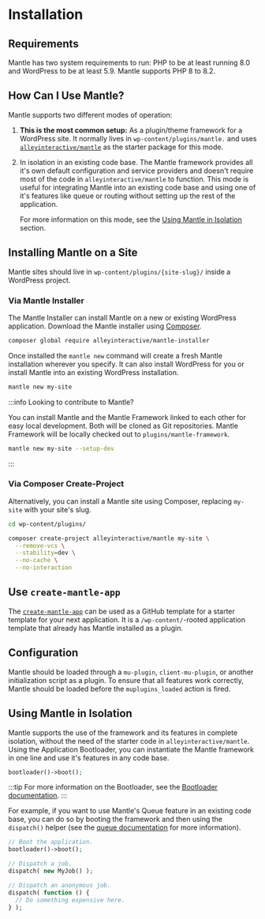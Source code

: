 # Installation

## Requirements

Mantle has two system requirements to run: PHP to be at least running 8.0 and
WordPress to be at least 5.9. Mantle supports PHP 8 to 8.2.

## How Can I Use Mantle?

Mantle supports two different modes of operation:

1. **This is the most common setup:** As a plugin/theme framework for a
   WordPress site. It normally lives in `wp-content/plugins/mantle.` and uses
    [`alleyinteractive/mantle`](https://github.com/alleyinteractive/mantle) as
    the starter package for this mode.
2. In isolation in an existing code base. The Mantle framework provides all it's
   own default configuration and service providers and doesn't require most of
   the code in `alleyinteractive/mantle` to function. This mode is useful for
    integrating Mantle into an existing code base and using one of it's features
    like queue or routing without setting up the rest of the application.

    For more information on this mode, see the [Using Mantle in
    Isolation](#using-mantle-in-isolation) section.

## Installing Mantle on a Site

Mantle sites should live in `wp-content/plugins/{site-slug}/` inside a WordPress
project.

### Via Mantle Installer

The Mantle Installer can install Mantle on a new or existing WordPress
application. Download the Mantle installer using
[Composer](https://getcomposer.org/).

```bash
composer global require alleyinteractive/mantle-installer
```

Once installed the `mantle new` command will create a fresh Mantle installation
wherever you specify. It can also install WordPress for you or install Mantle
into an existing WordPress installation.

```bash
mantle new my-site
```

:::info Looking to contribute to Mantle?

You can install Mantle and the Mantle Framework linked to each other for easy
local development. Both will be cloned as Git repositories. Mantle Framework
will be locally checked out to `plugins/mantle-framework`.

```bash
mantle new my-site --setup-dev
```

:::

### Via Composer Create-Project

Alternatively, you can install a Mantle site using Composer, replacing `my-site`
with your site's slug.

```bash
cd wp-content/plugins/

composer create-project alleyinteractive/mantle my-site \
  --remove-vcs \
  --stability=dev \
  --no-cache \
  --no-interaction
```

## Use `create-mantle-app`

The [`create-mantle-app`](https://github.com/alleyinteractive/create-mantle-app)
can be used as a GitHub template for a starter template for your next
application. It is a `/wp-content/`-rooted application template that already has
Mantle installed as a plugin.

## Configuration

Mantle should be loaded through a `mu-plugin`, `client-mu-plugin`, or another
initialization script as a plugin. To ensure that all features work correctly,
Mantle should be loaded before the `muplugins_loaded` action is fired.

## Using Mantle in Isolation

Mantle supports the use of the framework and its features in complete isolation,
without the need of the starter code in `alleyinteractive/mantle`. Using the
Application Bootloader, you can instantiate the Mantle
framework in one line and use it's features in any code base.

```php
bootloader()->boot();
```

:::tip
For more information on the Bootloader, see the [Bootloader documentation](/docs/architecture/bootloader).
:::

For example, if you want to use Mantle's Queue feature in an existing code base,
you can do so by booting the framework and then using the `dispatch()` helper
(see the [queue documentation](/docs/features/queue) for more information).

```php
// Boot the application.
bootloader()->boot();

// Dispatch a job.
dispatch( new MyJob() );

// Dispatch an anonymous job.
dispatch( function () {
  // Do something expensive here.
} );
```
